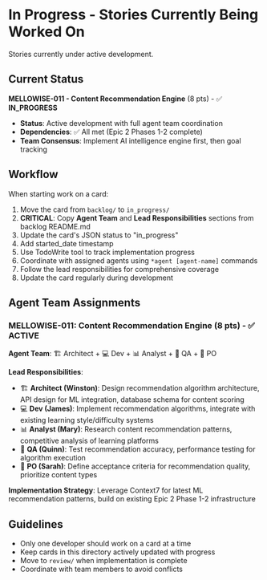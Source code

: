 # In Progress - Stories Currently Being Worked On

Stories currently under active development.

## Current Status

**MELLOWISE-011 - Content Recommendation Engine** (8 pts) - ✅ **IN_PROGRESS**
- **Status**: Active development with full agent team coordination
- **Dependencies**: ✅ All met (Epic 2 Phases 1-2 complete)
- **Team Consensus**: Implement AI intelligence engine first, then goal tracking

## Workflow

When starting work on a card:

1. Move the card from `backlog/` to `in_progress/`
2. **CRITICAL**: Copy **Agent Team** and **Lead Responsibilities** sections from backlog README.md
3. Update the card's JSON status to "in_progress"
4. Add started_date timestamp
5. Use TodoWrite tool to track implementation progress
6. Coordinate with assigned agents using `*agent [agent-name]` commands
7. Follow the lead responsibilities for comprehensive coverage
8. Update the card regularly during development

## Agent Team Assignments

### **MELLOWISE-011: Content Recommendation Engine** (8 pts) - ✅ **ACTIVE**

**Agent Team**: 🏗️ Architect + 💻 Dev + 📊 Analyst + 🧪 QA + 📝 PO

**Lead Responsibilities**:
- 🏗️ **Architect (Winston)**: Design recommendation algorithm architecture, API design for ML integration, database schema for content scoring
- 💻 **Dev (James)**: Implement recommendation algorithms, integrate with existing learning style/difficulty systems
- 📊 **Analyst (Mary)**: Research content recommendation patterns, competitive analysis of learning platforms
- 🧪 **QA (Quinn)**: Test recommendation accuracy, performance testing for algorithm execution
- 📝 **PO (Sarah)**: Define acceptance criteria for recommendation quality, prioritize content types

**Implementation Strategy**: Leverage Context7 for latest ML recommendation patterns, build on existing Epic 2 Phase 1-2 infrastructure

## Guidelines

- Only one developer should work on a card at a time
- Keep cards in this directory actively updated with progress
- Move to `review/` when implementation is complete
- Coordinate with team members to avoid conflicts